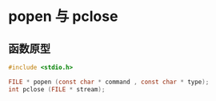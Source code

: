# popen 与 pclose


## 函数原型

``` c
#include <stdio.h>

FILE * popen (const char * command , const char * type);
int pclose (FILE * stream);
```


